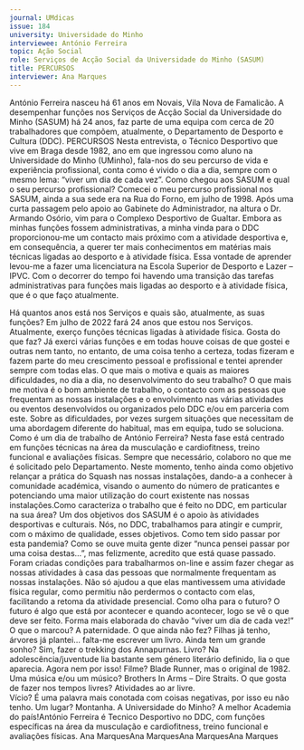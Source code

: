 ```yaml
---
journal: UMdicas 
issue: 184
university: Universidade do Minho
interviewee: António Ferreira
topic: Ação Social
role: Serviços de Acção Social da Universidade do Minho (SASUM)
title: PERCURSOS
interviewer: Ana Marques
---
```



António Ferreira nasceu há 61 anos em Novais, Vila Nova de Famalicão. A desempenhar 
funções nos Serviços de Acção Social da Universidade do Minho (SASUM) há 24 anos, faz parte 
de uma equipa com cerca de 20 trabalhadores que compõem, atualmente, o Departamento de 
Desporto e Cultura (DDC).
PERCURSOS
Nesta entrevista, o Técnico Desportivo que 
vive em Braga desde 1982, ano em que 
ingressou como aluno na Universidade do 
Minho (UMinho), fala-nos do seu percurso de 
vida e experiência profissional, conta como é 
vivido o dia a dia, sempre com o mesmo lema: 
“viver um dia de cada vez”.
Como chegou aos SASUM e qual o seu 
percurso profissional? 
Comecei o meu percurso profissional 
nos SASUM, ainda a sua sede era na Rua 
do Forno, em julho de 1998. Após uma 
curta passagem pelo apoio ao Gabinete do 
Administrador, na altura o Dr. Armando 
Osório, vim para o Complexo Desportivo 
de Gualtar. 
Embora as minhas funções fossem 
administrativas, a minha vinda para 
o DDC proporcionou-me um contacto 
mais próximo com a atividade desportiva 
e, em consequência, a querer ter mais 
conhecimentos em matérias mais técnicas 
ligadas ao desporto e à atividade física. 
Essa vontade de aprender levou-me a 
fazer uma licenciatura na Escola Superior 
de Desporto e Lazer – IPVC. Com o 
decorrer do tempo foi havendo uma 
transição das tarefas administrativas 
para funções mais ligadas ao desporto 
e à atividade física, que é o que faço 
atualmente.
 
Há quantos anos está nos Serviços e quais 
são, atualmente, as suas funções?
Em julho de 2022 fará 24 anos que estou 
nos Serviços. Atualmente, exerço funções 
técnicas ligadas à atividade física.
Gosta do que faz?
Já exerci várias funções e em todas 
houve coisas de que gostei e outras nem 
tanto, no entanto, de uma coisa tenho a 
certeza, todas fizeram e fazem parte do 
meu crescimento pessoal e profissional 
e tentei aprender sempre com todas elas.
O que mais o motiva e quais as maiores dificuldades, no dia a dia, no 
desenvolvimento do seu trabalho?
O que mais me motiva é o bom ambiente 
de trabalho, o contacto com as pessoas 
que frequentam as nossas instalações e 
o envolvimento nas várias atividades ou 
eventos desenvolvidos ou organizados 
pelo DDC e/ou em parceria com este.
Sobre as dificuldades, por vezes surgem 
situações que necessitam de uma 
abordagem diferente do habitual, mas 
em equipa, tudo se soluciona.
Como é um dia de trabalho de António 
Ferreira?
Nesta fase está centrado em funções 
técnicas na área da musculação e 
cardiofitness, treino funcional e 
avaliações físicas. Sempre que necessário, 
colaboro no que me é solicitado pelo 
Departamento.
Neste momento, tenho ainda como 
objetivo relançar a prática do Squash nas 
nossas instalações, dando-a a conhecer 
à comunidade académica, visando o 
aumento do número de praticantes e 
potenciando uma maior utilização do 
court existente nas nossas instalações.Como caracteriza o trabalho que é feito 
no DDC, em particular na sua área?
Um dos objetivos dos SASUM é o apoio 
às atividades desportivas e culturais. 
Nós, no DDC, trabalhamos para atingir 
e cumprir, com o máximo de qualidade, 
esses objetivos.
Como tem sido passar por esta pandemia?
Como se ouve muita gente dizer “nunca 
pensei passar por uma coisa destas…”, 
mas felizmente, acredito que está quase 
passado. Foram criadas condições para 
trabalharmos on-line e assim fazer 
chegar as nossas atividades à casa das 
pessoas que normalmente frequentam as 
nossas instalações. Não só ajudou a que 
elas mantivessem uma atividade física 
regular, como permitiu não perdermos o 
contacto com elas, facilitando a retoma 
da atividade presencial. 
Como olha para o futuro?
O futuro é algo que está por acontecer e 
quando acontecer, logo se vê o que deve 
ser feito. Forma mais elaborada do chavão 
“viver um dia de cada vez!” O que o marcou?
A paternidade.
O que ainda não fez?
Filhas já tenho, árvores já plantei… 
falta-me escrever um livro.
Ainda tem um grande sonho?
Sim, fazer o trekking dos Annapurnas. 
Livro?
Na adolescência/juventude lia bastante 
sem género literário definido, lia o que 
aparecia. Agora nem por isso!
Filme?
Blade Runner, mas o original de 1982.
Uma música e/ou um músico?
Brothers In Arms – Dire Straits.
O que gosta de fazer nos tempos 
livres?
Atividades ao ar livre.  
Vício?
É uma palavra mais conotada com 
coisas negativas, por isso eu não 
tenho.
Um lugar?
Montanha.
A Universidade do Minho?
A melhor Academia do país!António Ferreira é Tecnico Desportivo no DDC, com funções específicas na área da musculação e cardiofitness, treino funcional e avaliações físicas.
Ana MarquesAna MarquesAna MarquesAna Marques